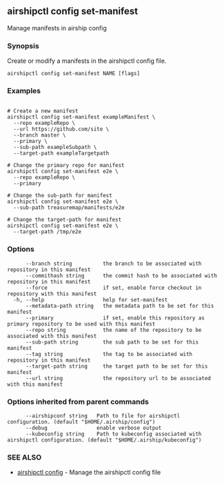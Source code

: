## airshipctl config set-manifest

Manage manifests in airship config

### Synopsis

Create or modify a manifests in the airshipctl config file.


```
airshipctl config set-manifest NAME [flags]
```

### Examples

```

# Create a new manifest
airshipctl config set-manifest exampleManifest \
  --repo exampleRepo \
  --url https://github.com/site \
  --branch master \
  --primary \
  --sub-path exampleSubpath \
  --target-path exampleTargetpath

# Change the primary repo for manifest
airshipctl config set-manifest e2e \
  --repo exampleRepo \
  --primary

# Change the sub-path for manifest
airshipctl config set-manifest e2e \
  --sub-path treasuremap/manifests/e2e

# Change the target-path for manifest
airshipctl config set-manifest e2e \
  --target-path /tmp/e2e

```

### Options

```
      --branch string          the branch to be associated with repository in this manifest
      --commithash string      the commit hash to be associated with repository in this manifest
      --force                  if set, enable force checkout in repository with this manifest
  -h, --help                   help for set-manifest
      --metadata-path string   the metadata path to be set for this manifest
      --primary                if set, enable this repository as primary repository to be used with this manifest
      --repo string            the name of the repository to be associated with this manifest
      --sub-path string        the sub path to be set for this manifest
      --tag string             the tag to be associated with repository in this manifest
      --target-path string     the target path to be set for this manifest
      --url string             the repository url to be associated with this manifest
```

### Options inherited from parent commands

```
      --airshipconf string   Path to file for airshipctl configuration. (default "$HOME/.airship/config")
      --debug                enable verbose output
      --kubeconfig string    Path to kubeconfig associated with airshipctl configuration. (default "$HOME/.airship/kubeconfig")
```

### SEE ALSO

* [airshipctl config](airshipctl_config.md)	 - Manage the airshipctl config file

